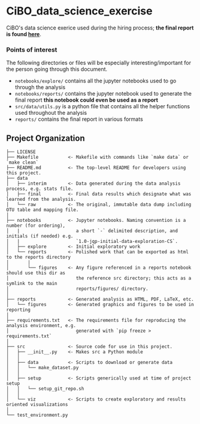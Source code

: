 CiBO_data_science_exercise
==============================

CiBO's data science exerice used during the hiring process; **the final report is found [here](reports/1.0_report.md)**.

### Points of interest

The following directories or files will be especially interesting/important for the person going through this document.
- `notebooks/explore/` contains all the jupyter notebooks used to go through the analysis
- `notebooks/reports/` contains the jupyter notebook used to generate the final report **this notebook could even be used as a report**
- `src/data/utils.py` is a python file that contains all the helper functions used throughout the analysis
- `reports/` contains the final report in various formats


Project Organization
------------

    ├── LICENSE
    ├── Makefile           <- Makefile with commands like `make data` or `make clean`
    ├── README.md          <- The top-level README for developers using this project.
    ├── data
    │   ├── interim        <- Data generated during the data analysis process, e.g. stats file.
    │   ├── final          <- Final data results which designate what was learned from the analysis.
    │   └── raw            <- The original, immutable data dump including OTU table and mapping file.
    │
    ├── notebooks          <- Jupyter notebooks. Naming convention is a number (for ordering),
    │   |                     a short `-` delimited description, and initials (if needed) e.g.
    │   |                     `1.0-jqp-initial-data-exploration-CS`.
    │   ├── explore        <- Initial exploratory work
    │   └── reports        <- Polished work that can be exported as html to the reports directory
    │       |
    │       └── figures    <- Any figure referenced in a reports notebook should use this dir as
    │                         the reference src directory; this acts as a symlink to the main
    │                         reports/figures/ directory.
    │
    ├── reports            <- Generated analysis as HTML, PDF, LaTeX, etc.
    │   └── figures        <- Generated graphics and figures to be used in reporting
    │
    ├── requirements.txt   <- The requirements file for reproducing the analysis environment, e.g.
    │                         generated with `pip freeze > requirements.txt`
    │
    ├── src                <- Source code for use in this project.
    │   ├── __init__.py    <- Makes src a Python module
    │   │
    │   ├── data           <- Scripts to download or generate data
    │   │   └── make_dataset.py
    │   │
    │   ├── setup          <- Scripts generically used at time of project setup
    │   │   └── setup_git_repo.sh
    │   │
    │   └── viz            <- Scripts to create exploratory and results oriented visualizations
    │
    └── test_environment.py
